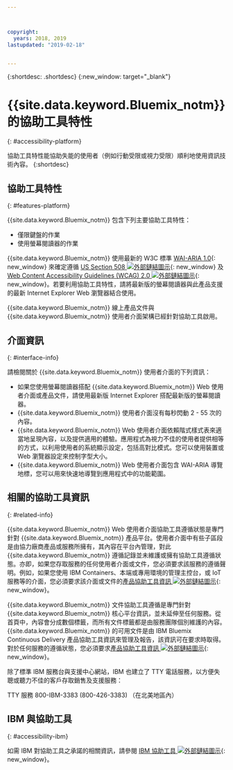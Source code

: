 ```yaml
---



copyright:
  years: 2018, 2019
lastupdated: "2019-02-18"


---
```


{:shortdesc: .shortdesc}
{:new_window: target="_blank"}

# {{site.data.keyword.Bluemix_notm}} 的協助工具特性
{: #accessibility-platform}

協助工具特性能協助失能的使用者（例如行動受限或視力受限）順利地使用資訊技術內容。
{:shortdesc}

## 協助工具特性
{: #features-platform}

{{site.data.keyword.Bluemix_notm}} 包含下列主要協助工具特性：

* 僅限鍵盤的作業
* 使用螢幕閱讀器的作業

{{site.data.keyword.Bluemix_notm}} 使用最新的 W3C 標準 [WAI-ARIA 1.0](http://www.w3.org/TR/wai-aria/){: new_window} 來確定遵循 [US Section 508 ![外部鏈結圖示](../../icons/launch-glyph.svg "外部鏈結圖示")](https://www.access-board.gov/guidelines-and-standards/communications-and-it/about-the-section-508-standards/section-508-standards){: new_window} 及 [Web Content Accessibility Guidelines (WCAG) 2.0 ![外部鏈結圖示](../../icons/launch-glyph.svg "外部鏈結圖示")](http://www.w3.org/TR/WCAG20/){: new_window}。若要利用協助工具特性，請將最新版的螢幕閱讀器與此產品支援的最新 Internet Explorer Web 瀏覽器結合使用。

{{site.data.keyword.Bluemix_notm}} 線上產品文件與 {{site.data.keyword.Bluemix_notm}} 使用者介面架構已經針對協助工具啟用。 


## 介面資訊
{: #interface-info}
 
請檢閱關於 {{site.data.keyword.Bluemix_notm}} 使用者介面的下列資訊：

* 如果您使用螢幕閱讀器搭配 {{site.data.keyword.Bluemix_notm}} Web 使用者介面或產品文件，請使用最新版 Internet Explorer 搭配最新版的螢幕閱讀器。 
* {{site.data.keyword.Bluemix_notm}} 使用者介面沒有每秒閃動 2 - 55 次的內容。
* {{site.data.keyword.Bluemix_notm}} Web 使用者介面依賴階式樣式表來適當地呈現內容，以及提供適用的體驗。應用程式為視力不佳的使用者提供相等的方式，以利用使用者的系統顯示設定，包括高對比模式。您可以使用裝置或 Web 瀏覽器設定來控制字型大小。
* {{site.data.keyword.Bluemix_notm}} Web 使用者介面包含 WAI-ARIA 導覽地標，您可以用來快速地導覽到應用程式中的功能範圍。


## 相關的協助工具資訊
{: #related-info}

{{site.data.keyword.Bluemix_notm}} Web 使用者介面協助工具遵循狀態是專門針對 {{site.data.keyword.Bluemix_notm}} 產品平台。使用者介面中有些子區段是由協力廠商產品或服務所擁有，其內容在平台內管理，對此 {{site.data.keyword.Bluemix_notm}} 遵循記錄並未維護或擁有協助工具遵循狀態。亦即，如果您存取服務的任何使用者介面或文件，您必須要求該服務的遵循聲明。例如，如果您使用 IBM Containers、本端或專用環境的管理主控台，或 IoT 服務等的介面，您必須要求該介面或文件的[產品協助工具資訊 ![外部鏈結圖示](../../icons/launch-glyph.svg "外部鏈結圖示")](https://able.ibm.com/request/){: new_window}。

{{site.data.keyword.Bluemix_notm}} 文件協助工具遵循是專門針對 {{site.data.keyword.Bluemix_notm}} 核心平台資訊，並未延伸至任何服務。從首頁中，內容會分成數個標籤，而所有文件標籤都是由服務團隊個別維護的內容。{{site.data.keyword.Bluemix_notm}} 的可用文件是由 IBM Bluemix Continuous Delivery 產品協助工具資訊來管理及報告，該資訊可在要求時取得。對於任何服務的遵循狀態，您必須要求[產品協助工具資訊 ![外部鏈結圖示](../../icons/launch-glyph.svg "外部鏈結圖示")](https://able.ibm.com/request/){: new_window}。

除了標準 IBM 服務台與支援中心網站，IBM 也建立了 TTY 電話服務，以方便失聰或聽力不佳的客戶存取銷售及支援服務：

TTY 服務
800-IBM-3383 (800-426-3383)
（在北美地區內）

## IBM 與協助工具
{: #accessibility-ibm}

如需 IBM 對協助工具之承諾的相關資訊，請參閱 [IBM 協助工具 ![外部鏈結圖示](../../icons/launch-glyph.svg "外部鏈結圖示")](http://www.ibm.com/able){: new_window}。
